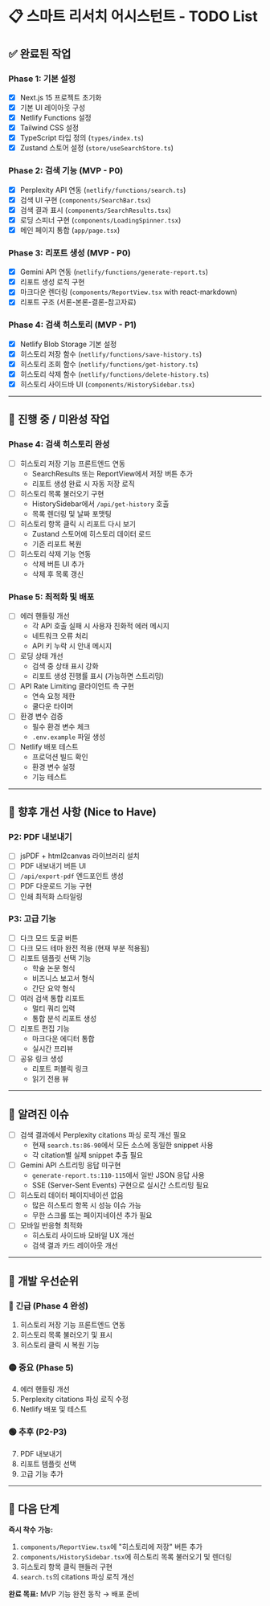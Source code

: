 # 📋 스마트 리서치 어시스턴트 - TODO List

## ✅ 완료된 작업

### Phase 1: 기본 설정
- [x] Next.js 15 프로젝트 초기화
- [x] 기본 UI 레이아웃 구성
- [x] Netlify Functions 설정
- [x] Tailwind CSS 설정
- [x] TypeScript 타입 정의 (`types/index.ts`)
- [x] Zustand 스토어 설정 (`store/useSearchStore.ts`)

### Phase 2: 검색 기능 (MVP - P0)
- [x] Perplexity API 연동 (`netlify/functions/search.ts`)
- [x] 검색 UI 구현 (`components/SearchBar.tsx`)
- [x] 검색 결과 표시 (`components/SearchResults.tsx`)
- [x] 로딩 스피너 구현 (`components/LoadingSpinner.tsx`)
- [x] 메인 페이지 통합 (`app/page.tsx`)

### Phase 3: 리포트 생성 (MVP - P0)
- [x] Gemini API 연동 (`netlify/functions/generate-report.ts`)
- [x] 리포트 생성 로직 구현
- [x] 마크다운 렌더링 (`components/ReportView.tsx` with react-markdown)
- [x] 리포트 구조 (서론-본론-결론-참고자료)

### Phase 4: 검색 히스토리 (MVP - P1)
- [x] Netlify Blob Storage 기본 설정
- [x] 히스토리 저장 함수 (`netlify/functions/save-history.ts`)
- [x] 히스토리 조회 함수 (`netlify/functions/get-history.ts`)
- [x] 히스토리 삭제 함수 (`netlify/functions/delete-history.ts`)
- [x] 히스토리 사이드바 UI (`components/HistorySidebar.tsx`)

---

## 🚧 진행 중 / 미완성 작업

### Phase 4: 검색 히스토리 완성
- [ ] 히스토리 저장 기능 프론트엔드 연동
  - SearchResults 또는 ReportView에서 저장 버튼 추가
  - 리포트 생성 완료 시 자동 저장 로직
- [ ] 히스토리 목록 불러오기 구현
  - HistorySidebar에서 `/api/get-history` 호출
  - 목록 렌더링 및 날짜 포맷팅
- [ ] 히스토리 항목 클릭 시 리포트 다시 보기
  - Zustand 스토어에 히스토리 데이터 로드
  - 기존 리포트 복원
- [ ] 히스토리 삭제 기능 연동
  - 삭제 버튼 UI 추가
  - 삭제 후 목록 갱신

### Phase 5: 최적화 및 배포
- [ ] 에러 핸들링 개선
  - 각 API 호출 실패 시 사용자 친화적 에러 메시지
  - 네트워크 오류 처리
  - API 키 누락 시 안내 메시지
- [ ] 로딩 상태 개선
  - 검색 중 상태 표시 강화
  - 리포트 생성 진행률 표시 (가능하면 스트리밍)
- [ ] API Rate Limiting 클라이언트 측 구현
  - 연속 요청 제한
  - 쿨다운 타이머
- [ ] 환경 변수 검증
  - 필수 환경 변수 체크
  - `.env.example` 파일 생성
- [ ] Netlify 배포 테스트
  - 프로덕션 빌드 확인
  - 환경 변수 설정
  - 기능 테스트

---

## 🔮 향후 개선 사항 (Nice to Have)

### P2: PDF 내보내기
- [ ] jsPDF + html2canvas 라이브러리 설치
- [ ] PDF 내보내기 버튼 UI
- [ ] `/api/export-pdf` 엔드포인트 생성
- [ ] PDF 다운로드 기능 구현
- [ ] 인쇄 최적화 스타일링

### P3: 고급 기능
- [ ] 다크 모드 토글 버튼
- [ ] 다크 모드 테마 완전 적용 (현재 부분 적용됨)
- [ ] 리포트 템플릿 선택 기능
  - 학술 논문 형식
  - 비즈니스 보고서 형식
  - 간단 요약 형식
- [ ] 여러 검색 통합 리포트
  - 멀티 쿼리 입력
  - 통합 분석 리포트 생성
- [ ] 리포트 편집 기능
  - 마크다운 에디터 통합
  - 실시간 프리뷰
- [ ] 공유 링크 생성
  - 리포트 퍼블릭 링크
  - 읽기 전용 뷰

---

## 🐛 알려진 이슈

- [ ] 검색 결과에서 Perplexity citations 파싱 로직 개선 필요
  - 현재 `search.ts:86-90`에서 모든 소스에 동일한 snippet 사용
  - 각 citation별 실제 snippet 추출 필요
- [ ] Gemini API 스트리밍 응답 미구현
  - `generate-report.ts:110-115`에서 일반 JSON 응답 사용
  - SSE (Server-Sent Events) 구현으로 실시간 스트리밍 필요
- [ ] 히스토리 데이터 페이지네이션 없음
  - 많은 히스토리 항목 시 성능 이슈 가능
  - 무한 스크롤 또는 페이지네이션 추가 필요
- [ ] 모바일 반응형 최적화
  - 히스토리 사이드바 모바일 UX 개선
  - 검색 결과 카드 레이아웃 개선

---

## 📝 개발 우선순위

### 🔴 긴급 (Phase 4 완성)
1. 히스토리 저장 기능 프론트엔드 연동
2. 히스토리 목록 불러오기 및 표시
3. 히스토리 클릭 시 복원 기능

### 🟡 중요 (Phase 5)
4. 에러 핸들링 개선
5. Perplexity citations 파싱 로직 수정
6. Netlify 배포 및 테스트

### 🟢 추후 (P2-P3)
7. PDF 내보내기
8. 리포트 템플릿 선택
9. 고급 기능 추가

---

## 🎯 다음 단계

**즉시 착수 가능:**
1. `components/ReportView.tsx`에 "히스토리에 저장" 버튼 추가
2. `components/HistorySidebar.tsx`에 히스토리 목록 불러오기 및 렌더링
3. 히스토리 항목 클릭 핸들러 구현
4. `search.ts`의 citations 파싱 로직 개선

**완료 목표:** MVP 기능 완전 동작 → 배포 준비
